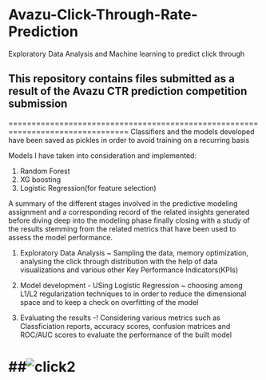 # Avazu-Click-Through-Rate-Prediction
Exploratory Data Analysis and Machine learning to predict click through

## This repository contains files submitted as a result of the Avazu CTR prediction competition submission
================================================================================
Classifiers and the models developed have been saved as pickles in order to avoid training on a recurring basis

Models I have taken into consideration and implemented:
1. Random Forest
2. XG boosting
3. Logistic Regression(for feature selection) 

A summary of the different stages involved in the predictive modeling assignment and a corresponding
record of the related insights generated before diving deep into the modeling phase finally closing with
a study of the results stemming from the related metrics that have been used to assess the model
performance.


1. Exploratory Data Analysis ~ Sampling the data, memory optimization, analysing the click through distribution with the help of data visualizations and various other Key Performance Indicators(KPIs) 

2. Model development - USing Logistic Regression ~ choosing among L1/L2 regularization techniques to in order to reduce the dimensional space and to keep a check on overfitting of the model 

3. Evaluating the results -! Considering various metrics such as Classficiation reports, accuracy scores, confusion matrices and ROC/AUC scores to evaluate the performance of the built model

 ##![click2](https://user-images.githubusercontent.com/22896366/45008613-41154380-afc9-11e8-84bd-c3ae46e7a753.JPG)
================================================================================

